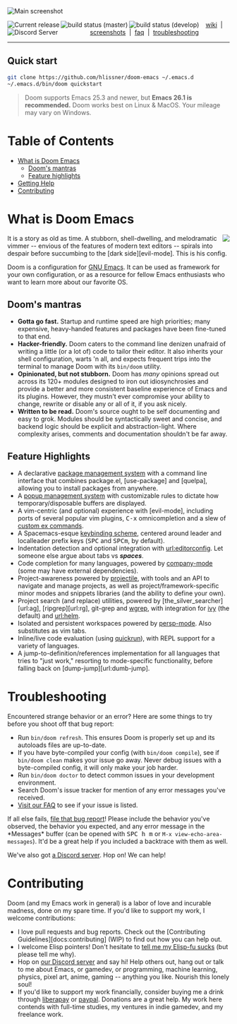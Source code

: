 <img src="https://raw.githubusercontent.com/hlissner/doom-emacs/screenshots/main.png" alt="Main screenshot" />

<img src="https://img.shields.io/github/tag/hlissner/doom-emacs.svg?label=release"
     alt="Current release"
     align="left" />
<a href="https://travis-ci.org/hlissner/doom-emacs">
  <img src="https://img.shields.io/travis/hlissner/doom-emacs/master.svg?label=master"
       alt="build status (master)"
       align="left" />
</a>
<a href="https://travis-ci.org/hlissner/doom-emacs">
  <img src="https://img.shields.io/travis/hlissner/doom-emacs/master.svg?label=develop"
       alt="build status (develop)"
       align="left" />
</a>
<a href="https://discord.gg/bcZ6P3y">
  <img src="https://img.shields.io/badge/Discord-blue.svg?logo=discord"
       alt="Discord Server"
       align="left" />
</a>

<p align="center">
  <a href="/../../wiki">wiki</a>&nbsp; |&nbsp;
  <a href="/../../tree/screenshots">screenshots</a>&nbsp; |&nbsp;
  <a href="/../../faq.org">faq</a>&nbsp; |&nbsp;
  <a href="/../../wiki/FAQ#troubleshooting">troubleshooting</a>
  <!--a href="CHANGELOG.org">changelog</a-->
</p>

- - -

Quick start
-----------

```bash
git clone https://github.com/hlissner/doom-emacs ~/.emacs.d
~/.emacs.d/bin/doom quickstart
```

> Doom supports Emacs 25.3 and newer, but **Emacs 26.1 is recommended.** Doom
> works best on Linux & MacOS. Your mileage may vary on Windows.


Table of Contents
==================
- [What is Doom Emacs](#what-is-doom-emacs)
    - [Doom's mantras](#dooms-mantras)
    - [Feature highlights](#feature-highlights)
- [Getting Help](#getting-help)
- [Contributing](#contributing)


What is Doom Emacs
==================

<a href="http://ultravioletbat.deviantart.com/art/Yay-Evil-111710573">
  <img src="https://github.com/hlissner/doom-emacs/raw/screenshots/cacochan.png" align="right" />
</a>

It is a story as old as time. A stubborn, shell-dwelling, and melodramatic
vimmer -- envious of the features of modern text editors -- spirals into despair
before succumbing to the [dark side][evil-mode]. This is his config.

Doom is a configuration for [GNU Emacs](https://www.gnu.org/software/emacs/). It
can be used as framework for your own configuration, or as a resource for fellow
Emacs enthusiasts who want to learn more about our favorite OS.

Doom's mantras
--------------
- **Gotta go fast.** Startup and runtime speed are high priorities; many
  expensive, heavy-handed features and packages have been fine-tuned to that
  end.
- **Hacker-friendly.** Doom caters to the command line denizen unafraid of
  writing a little (or a lot of) code to tailor their editor. It also inherits
  your shell configuration, warts 'n all, and expects frequent trips into the
  terminal to manage Doom with its `bin/doom` utility.
- **Opinionated, but not stubborn.** Doom has _many_ opinions spread out across
  its 120+ modules designed to iron out idiosynchrosies and provide a better and
  more consistent baseline experience of Emacs and its plugins. However, they
  mustn't ever compromise your ability to change, rewrite or disable any or all
  of it, if you ask nicely.
- **Written to be read.** Doom's source ought to be self documenting and easy to
  grok. Modules should be syntactically sweet and concise, and backend logic
  should be explicit and abstraction-light. Where complexity arises, comments
  and documentation shouldn't be far away.

Feature Highlights
------------------
- A declarative [package management system][doom:packages] with a command line
  interface that combines package.el, [use-package] and [quelpa], allowing you
  to install packages from anywhere.
- A [popup management system][doom:popups] with customizable rules to dictate
  how temporary/disposable buffers are displayed.
- A vim-centric (and optional) experience with [evil-mode], including ports of
  several popular vim plugins, <kbd>C-x</kbd> omnicompletion and a slew of
  [custom ex commands][doom:commands].
- A Spacemacs-esque [keybinding scheme][doom:bindings], centered around leader
  and localleader prefix keys (<kbd>SPC</kbd> and <kbd>SPC</kbd><kbd>m</kbd>, by
  default).
- Indentation detection and optional integration with [url:editorconfig]. Let
  someone else argue about tabs vs ___***spaces***___.
- Code completion for many languages, powered by
  [company-mode][url:company-mode] (some may have external dependencies).
- Project-awareness powered by [projectile][url:projectile], with tools and an
  API to navigate and manage projects, as well as project/framework-specific
  minor modes and snippets libraries (and the ability to define your own).
- Project search (and replace) utilities, powered by
  [the_silver_searcher][url:ag], [ripgrep][url:rg], git-grep and
  [wgrep][url:wgrep], with integration for [ivy][url:ivy] (the default) and
  [url:helm].
- Isolated and persistent workspaces powered by [persp-mode][url:persp-mode].
  Also substitutes as vim tabs.
- Inline/live code evaluation (using [quickrun][url:quickrun]), with REPL
  support for a variety of languages.
- A jump-to-definition/references implementation for all languages that tries to
  "just work," resorting to mode-specific functionality, before falling back on
  [dump-jump][url:dumb-jump].


Troubleshooting
===============

Encountered strange behavior or an error? Here are some things to try before you
shoot off that bug report:

- Run `bin/doom refresh`. This ensures Doom is properly set up and its autoloads
  files are up-to-date.
- If you have byte-compiled your config (with `bin/doom compile`), see if
  `bin/doom clean` makes your issue go away. Never debug issues with a
  byte-compiled config, it will only make your job harder.
- Run `bin/doom doctor` to detect common issues in your development environment.
- Search Doom's issue tracker for mention of any error messages you've received.
- [Visit our FAQ][docs:faq] to see if your issue is listed.

If all else fails, [file that bug report][github:new-issue]! Please include the
behavior you've observed, the behavior you expected, and any error message in
the \*Messages\* buffer (can be opened with <kbd>SPC h m</kbd> or `M-x
view-echo-area-messages`). It'd be a great help if you included a backtrace with
them as well.

We've also got [a Discord server][url:discord]. Hop on! We can help!


Contributing
============

Doom (and my Emacs work in general) is a labor of love and incurable madness,
done on my spare time. If you'd like to support my work, I welcome
contributions:

- I love pull requests and bug reports. Check out the [Contributing
  Guidelines][docs:contributing] (WIP) to find out how you can help out.
- I welcome Elisp pointers! Don't hesitate to [tell me my Elisp-fu
  sucks][github:new-issue] (but please tell me why).
- Hop on [our Discord server][url:discord] and say hi! Help others out, hang out
  or talk to me about Emacs, or gamedev, or programming, machine learning,
  physics, pixel art, anime, gaming -- anything you like. Nourish this lonely
  soul!
- If you'd like to support my work financially, consider buying me a drink
  through [liberapay][url:liberapay] or [paypal][url:paypal]. Donations are a
  great help. My work here contends with full-time studies, my ventures in indie
  gamedev, and my freelance work.


<!-- [docs:wiki]: docs/index.org -->
<!-- [docs:wiki-quickstart]: docs/getting-started.org -->
<!-- [docs:wiki-modules]: docs/modules.org -->
<!-- [docs:wiki-customization]: docs/customize.org -->
<!-- [docs:contributing]: docs/contribute.org -->
<!-- [docs:faq]: docs/faq.org -->
[docs:faq]: /../../wiki/FAQ

[github:new-issue]: https://github.com/hlissner/doom-emacs/issues/new
[doom:bindings]: modules/config/default/+bindings.el
[doom:commands]: modules/config/default/+evil-commands.el
[doom:packages]: core/autoload/packages.el
[doom:popups]: modules/feature/popup/README.org

[url:discord]: https://discord.gg/bcZ6P3y
[url:liberapay]: https://liberapay.com/hlissner/donate
[url:paypal]: https://paypal.me/henriklissner/10

[url:company-mode]: https://github.com/company-mode/company-mode
[url:doom-themes]: https://github.com/hlissner/emacs-doom-themes
[url:editorconfig]: http://editorconfig.org/
[url:evil-mode]: https://github.com/emacs-evil/evil
[url:helm]: https://github.com/emacs-helm/helm
[url:ivy]: https://github.com/abo-abo/swiper
[url:persp-mode]: https://github.com/Bad-ptr/persp-mode.el
[url:projectile]: https://github.com/bbatsov/projectile
[url:quelpa]: https://github.com/quelpa/quelpa
[url:quickrun]: https://github.com/syohex/emacs-quickrun
[url:ripgrep]: https://github.com/BurntSushi/ripgrep
[url:the_silver_searcher]: https://github.com/ggreer/the_silver_searcher
[url:use-package]: https://github.com/jwiegley/use-package
[url:wgrep]: https://github.com/mhayashi1120/Emacs-wgrep
